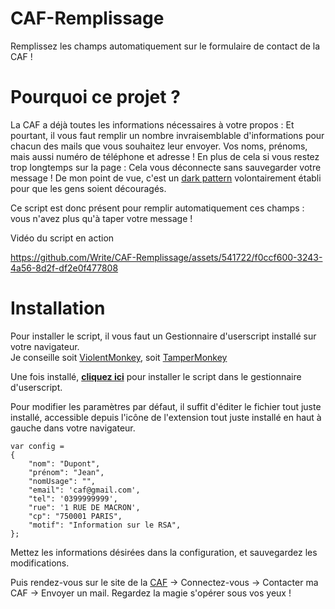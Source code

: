 # CAF-Remplissage
  
Remplissez les champs automatiquement sur le formulaire de contact de la CAF !

 
# Pourquoi ce projet ?  
 
La CAF a déjà toutes les informations nécessaires à votre propos : Et pourtant, il vous faut remplir un nombre invraisemblable d'informations pour chacun des mails que vous souhaitez leur envoyer.
Vos noms, prénoms, mais aussi numéro de téléphone et adresse ! En plus de cela si vous restez trop longtemps sur la page : Cela vous déconnecte sans sauvegarder votre message !
De mon point de vue, c'est un [dark pattern](https://fr.wikipedia.org/wiki/Dark_pattern) volontairement établi pour que les gens soient découragés.

Ce script est donc présent pour remplir automatiquement ces champs : vous n'avez plus qu'à taper votre message ! 

Vidéo du script en action

https://github.com/Write/CAF-Remplissage/assets/541722/f0ccf600-3243-4a56-8d2f-df2e0f477808

# Installation

Pour installer le script, il vous faut un Gestionnaire d'userscript installé sur votre navigateur.  
Je conseille soit [ViolentMonkey](https://violentmonkey.github.io), soit [TamperMonkey](https://www.tampermonkey.net)
  
Une fois installé, **[cliquez ici](https://github.com/Write/CAF-Remplissage/raw/main/CAF-Userscript.user.js)** pour installer le script dans le gestionnaire d'userscript.

Pour modifier les paramètres par défaut, il suffit d'éditer le fichier tout juste installé, accessible depuis l'icône de l'extension tout juste installé en haut à gauche dans votre navigateur.

	var config = 
	{ 
		"nom": "Dupont",
		"prénom": "Jean",
		"nomUsage": "",
		"email": 'caf@gmail.com',
		"tel": '0399999999',
		"rue": '1 RUE DE MACRON',
		"cp": "750001 PARIS",
		"motif": "Information sur le RSA",
	};

Mettez les informations désirées dans la configuration, et sauvegardez les modifications.

Puis rendez-vous sur le site de la [CAF](https://connect.caf.fr/connexionappli/dist/?forceReload=20211220&contexteAppel=caffr&urlredirect=%2Fwps%2Fmyportal%2Fcaffr%2Fmoncompte%2Ftableaudebord#/login) → Connectez-vous → Contacter ma CAF → Envoyer un mail. Regardez la magie s'opérer sous vos yeux ! 
